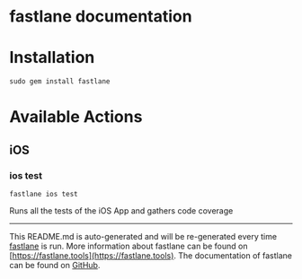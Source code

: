 fastlane documentation
================
# Installation
```
sudo gem install fastlane
```
# Available Actions
## iOS
### ios test
```
fastlane ios test
```
Runs all the tests of the iOS App and gathers code coverage

----

This README.md is auto-generated and will be re-generated every time [fastlane](https://fastlane.tools) is run.
More information about fastlane can be found on [https://fastlane.tools](https://fastlane.tools).
The documentation of fastlane can be found on [GitHub](https://github.com/fastlane/fastlane/tree/master/fastlane).
